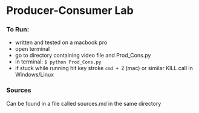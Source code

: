 # Producer-Consumer Lab

### To Run:
* written and tested on a macbook pro
* open terminal
* go to directory containing video file and Prod_Cons.py
* in terminal: `$ python Prod_Cons.py`
* if stuck while running hit key stroke ` cmd + Z ` (mac) or similar KILL call in Windows/Linux
### Sources
Can be found in a file called sources.md in the same directory
